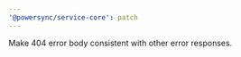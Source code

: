 ```yaml
---
'@powersync/service-core': patch
---
```


Make 404 error body consistent with other error responses.
